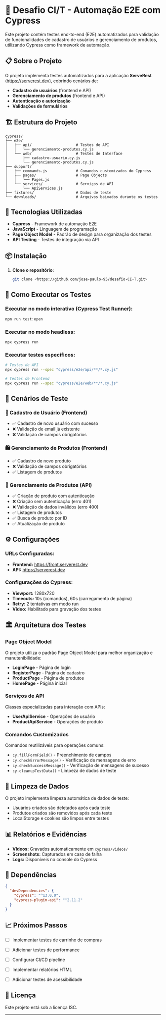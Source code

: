 # 🧪 Desafio CI/T - Automação E2E com Cypress

Este projeto contém testes end-to-end (E2E) automatizados para validação de funcionalidades de cadastro de usuários e gerenciamento de produtos, utilizando Cypress como framework de automação.

## 📋 Sobre o Projeto

O projeto implementa testes automatizados para a aplicação **ServeRest** (https://serverest.dev), cobrindo cenários de:

- **Cadastro de usuários** (frontend e API)
- **Gerenciamento de produtos** (frontend e API)
- **Autenticação e autorização**
- **Validações de formulários**

## 🏗️ Estrutura do Projeto

```
cypress/
├── e2e/
│   ├── api/                    # Testes de API
│   │   └── gerenciamento-produtos.cy.js
│   └── web/                    # Testes de Interface
│       ├── cadastro-usuario.cy.js
│       └── gerenciamento-produtos.cy.js
├── support/
│   ├── commands.js             # Comandos customizados do Cypress
│   ├── pages/                  # Page Objects
│   │   └── Pages.js
│   └── services/               # Serviços de API
│       └── ApiServices.js
├── fixtures/                   # Dados de teste
└── downloads/                  # Arquivos baixados durante os testes
```

## 🚀 Tecnologias Utilizadas

- **Cypress** - Framework de automação E2E
- **JavaScript** - Linguagem de programação
- **Page Object Model** - Padrão de design para organização dos testes
- **API Testing** - Testes de integração via API

## 📦 Instalação

1. **Clone o repositório:**

   ```bash
   git clone <https://github.com/jose-paulo-95/desafio-CI-T.git>
## 🎯 Como Executar os Testes

### Executar no modo interativo (Cypress Test Runner):

```bash
npm run test:open
```

### Executar no modo headless:

```bash
npx cypress run
```

### Executar testes específicos:

```bash
# Testes de API
npx cypress run --spec "cypress/e2e/api/**/*.cy.js"

# Testes de Frontend
npx cypress run --spec "cypress/e2e/web/**/*.cy.js"
```

## 📝 Cenários de Teste

### 🔐 Cadastro de Usuário (Frontend)

- ✅ Cadastro de novo usuário com sucesso
- ❌ Validação de email já existente
- ❌ Validação de campos obrigatórios

### 🛍️ Gerenciamento de Produtos (Frontend)

- ✅ Cadastro de novo produto
- ❌ Validação de campos obrigatórios
- ✅ Listagem de produtos

### 🔌 Gerenciamento de Produtos (API)

- ✅ Criação de produto com autenticação
- ❌ Criação sem autenticação (erro 401)
- ❌ Validação de dados inválidos (erro 400)
- ✅ Listagem de produtos
- ✅ Busca de produto por ID
- ✅ Atualização de produto

## ⚙️ Configurações

### URLs Configuradas:

- **Frontend:** https://front.serverest.dev
- **API:** https://serverest.dev

### Configurações do Cypress:

- **Viewport:** 1280x720
- **Timeouts:** 10s (comandos), 60s (carregamento de página)
- **Retry:** 2 tentativas em modo run
- **Vídeo:** Habilitado para gravação dos testes

## 🏛️ Arquitetura dos Testes

### Page Object Model

O projeto utiliza o padrão Page Object Model para melhor organização e manutenibilidade:

- **LoginPage** - Página de login
- **RegisterPage** - Página de cadastro
- **ProductPage** - Página de produtos
- **HomePage** - Página inicial

### Serviços de API

Classes especializadas para interação com APIs:

- **UserApiService** - Operações de usuário
- **ProductApiService** - Operações de produto

### Comandos Customizados

Comandos reutilizáveis para operações comuns:

- `cy.fillFormField()` - Preenchimento de campos
- `cy.checkErrorMessage()` - Verificação de mensagens de erro
- `cy.checkSuccessMessage()` - Verificação de mensagens de sucesso
- `cy.cleanupTestData()` - Limpeza de dados de teste

## 🧹 Limpeza de Dados

O projeto implementa limpeza automática de dados de teste:

- Usuários criados são deletados após cada teste
- Produtos criados são removidos após cada teste
- LocalStorage e cookies são limpos entre testes

## 📊 Relatórios e Evidências

- **Vídeos:** Gravados automaticamente em `cypress/videos/`
- **Screenshots:** Capturados em caso de falha
- **Logs:** Disponíveis no console do Cypress

## 🔧 Dependências

```json
{
  "devDependencies": {
    "cypress": "^13.0.0",
    "cypress-plugin-api": "^2.11.2"
  }
}
```

## 📈 Próximos Passos

- [ ] Implementar testes de carrinho de compras
- [ ] Adicionar testes de performance
- [ ] Configurar CI/CD pipeline
- [ ] Implementar relatórios HTML
- [ ] Adicionar testes de acessibilidade


## 📄 Licença

Este projeto está sob a licença ISC.

---

